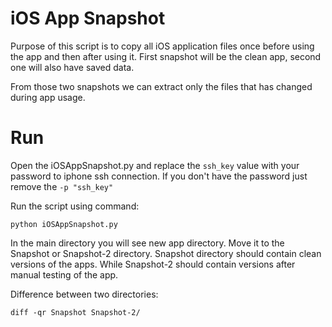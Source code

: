 # iOS App Snapshot

Purpose of this script is to copy all iOS application files once before using the app and then after using it.
First snapshot will be the clean app, second one will also have saved data.

From those two snapshots we can extract only the files that has changed during app usage. 

# Run

Open the iOSAppSnapshot.py and replace the `ssh_key` value with your password to iphone ssh connection.
If you don't have the password just remove the `-p "ssh_key"`

Run the script using command:

```
python iOSAppSnapshot.py
```
In the main directory you will see new app directory.
Move it to the Snapshot or Snapshot-2 directory.
Snapshot directory should contain clean versions of the apps.
While Snapshot-2 should contain versions after manual testing of the app.

Difference between two directories:
```
diff -qr Snapshot Snapshot-2/
```
